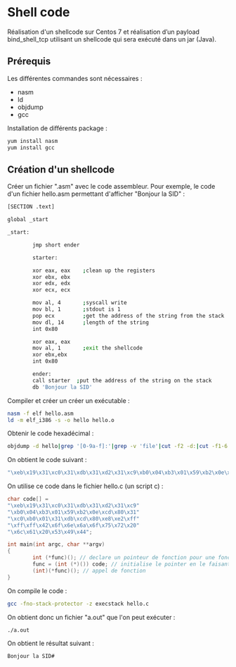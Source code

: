 # Shell code

Réalisation d'un shellcode sur Centos 7 et réalisation d’un payload bind_shell_tcp utilisant un shellcode qui sera exécuté dans un jar (Java).

## Prérequis

Les différentes commandes sont nécessaires :

* nasm
* ld
* objdump
* gcc

Installation de différents package :

```bash
yum install nasm
yum install gcc
```

## Création d'un shellcode

Créer un fichier ".asm" avec le code assembleur.
Pour exemple, le code d'un fichier hello.asm permettant d'afficher "Bonjour la SID" :

```bash
[SECTION .text]

global _start

_start:

        jmp short ender

        starter:

        xor eax, eax    ;clean up the registers
        xor ebx, ebx
        xor edx, edx
        xor ecx, ecx

        mov al, 4       ;syscall write
        mov bl, 1       ;stdout is 1
        pop ecx         ;get the address of the string from the stack
        mov dl, 14      ;length of the string
        int 0x80

        xor eax, eax
        mov al, 1       ;exit the shellcode
        xor ebx,ebx
        int 0x80

        ender:
        call starter  ;put the address of the string on the stack
        db 'Bonjour la SID'
```

Compiler et créer un créer un exécutable :

```bash
nasm -f elf hello.asm
ld -m elf_i386 -s -o hello hello.o
```

Obtenir le code hexadécimal :

```bash
objdump -d hello|grep '[0-9a-f]:'|grep -v 'file'|cut -f2 -d:|cut -f1-6 -d' '|tr -s ' '|tr '\t' ' '|sed 's/ $//g'|sed 's/ /\\x/g'|paste -d '' -s |sed 's/^/"/'|sed 's/$/"/g'
```

On obtient le code suivant :

```bash
"\xeb\x19\x31\xc0\x31\xdb\x31\xd2\x31\xc9\xb0\x04\xb3\x01\x59\xb2\x0e\xcd\x80\x31\xc0\xb0\x01\x31\xdb\xcd\x80\xe8\xe2\xff\xff\xff\x42\x6f\x6e\x6a\x6f\x75\x72\x20\x6c\x61\x20\x53\x49\x44"
```

On utilise ce code dans le fichier hello.c (un script c) :

```c
char code[] =
"\xeb\x19\x31\xc0\x31\xdb\x31\xd2\x31\xc9"
"\xb0\x04\xb3\x01\x59\xb2\x0e\xcd\x80\x31"
"\xc0\xb0\x01\x31\xdb\xcd\x80\xe8\xe2\xff"
"\xff\xff\x42\x6f\x6e\x6a\x6f\x75\x72\x20"
"\x6c\x61\x20\x53\x49\x44";

int main(int argc, char **argv)
{
        int (*func)(); // declare un pointeur de fonction pour une fonction, arguments non spécifiés et retourne un int
        func = (int (*)()) code; // initialise le pointer en le faisant pointer sur code
        (int)(*func)(); // appel de fonction
}
```

On compile le code :

```bash
gcc -fno-stack-protector -z execstack hello.c
```

On obtient donc un fichier "a.out" que l'on peut exécuter :

```bash
./a.out
```

On obtient le résultat suivant :

```bash
Bonjour la SID#
```
